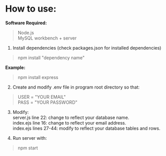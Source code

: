<h1>How to use: </h1> 

<b>Software Required:</b>  

>Node.js  
>MySQL workbench + server 


1. Install dependencies (check packages.json for installed dependencies)
>npm install "dependency name"  
    
<b>Example:</b>  
>npm install express

2. Create and modify .env file in program root directory so that:
>USER = "YOUR EMAIL"  
>PASS = "YOUR PASSWORD"

3. Modify:  
server.js line 22: change to reflect your database name.  
index.ejs line 16: change to reflect your email address.  
index.ejs lines 27-44: modify to reflect your database tables and rows.

4. Run server with: 
>npm start